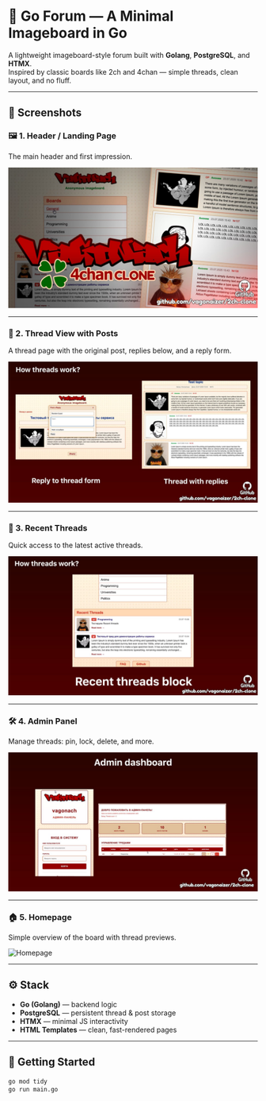 # 🧵 Go Forum — A Minimal Imageboard in Go

A lightweight imageboard-style forum built with **Golang**, **PostgreSQL**, and **HTMX**.  
Inspired by classic boards like 2ch and 4chan — simple threads, clean layout, and no fluff.

---

## 📸 Screenshots

### 🖼️ 1. Header / Landing Page

The main header and first impression.

![Header](/images/1.jpg)

---

### 💬 2. Thread View with Posts

A thread page with the original post, replies below, and a reply form.

![Thread View](/images/2.jpg)

---

### 🧵 3. Recent Threads

Quick access to the latest active threads.

![Recent Threads](/images/3.jpg)

---

### 🛠️ 4. Admin Panel

Manage threads: pin, lock, delete, and more.

![Admin Panel](/images/4.jpg)

---

### 🏠 5. Homepage

Simple overview of the board with thread previews.

![Homepage](/images/5.jpg)

---

## ⚙️ Stack

- **Go (Golang)** — backend logic
- **PostgreSQL** — persistent thread & post storage
- **HTMX** — minimal JS interactivity
- **HTML Templates** — clean, fast-rendered pages

---

## 🚀 Getting Started

```bash
go mod tidy
go run main.go
